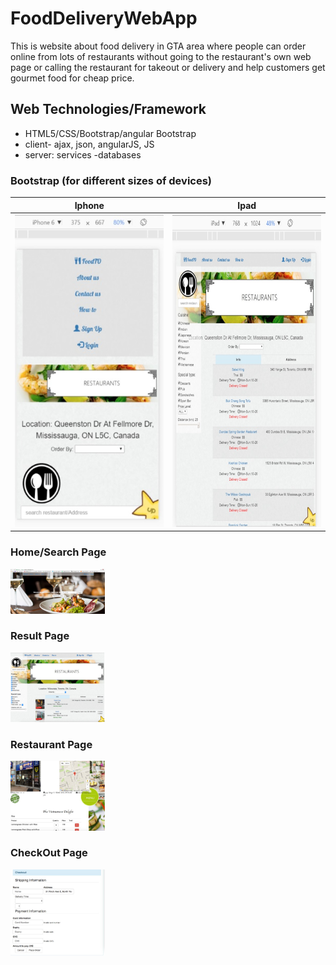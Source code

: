 # FoodDeliveryWebApp

This is website about food delivery in GTA area where people can order online from lots of restaurants without going to the restaurant's own web page or calling the restaurant for takeout or delivery and help customers get gourmet food for cheap price.

## Web Technologies/Framework

* HTML5/CSS/Bootstrap/angular Bootstrap
* client- ajax, json, angularJS, JS
* server: services -databases

### Bootstrap (for different sizes of devices)

|  Iphone  | Ipad  |
| ------------- | ------------- |
| <img src="https://github.com/wing9413/FoodDeliveryWebApp_Files/blob/master/Pictures/IphoneSize.jpg" alt="alt text" width="250" height="500">  | <img src="https://github.com/wing9413/FoodDeliveryWebApp_Files/blob/master/Pictures/IpadSize.jpg" alt="alt text" width="250" height="500">   |




### Home/Search Page

<img src="https://github.com/wing9413/FoodDeliveryWebApp_Files/blob/master/Pictures/homepage.jpg" alt="alt text" width="30%" height="30%">

### Result Page

<img src="https://github.com/wing9413/FoodDeliveryWebApp_Files/blob/master/Pictures/resultPage.jpg" alt="alt text" width="30%" height="30%">

### Restaurant Page

<img src="https://github.com/wing9413/FoodDeliveryWebApp_Files/blob/master/Pictures/restaurant.jpg" alt="alt text" width="30%" height="30%">


### CheckOut Page

<img src="https://github.com/wing9413/FoodDeliveryWebApp_Files/blob/master/Pictures/checkOut.jpg" alt="alt text" width="30%" height="30%">
